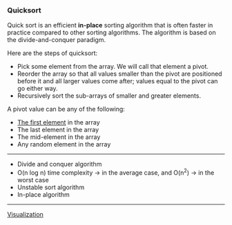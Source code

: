 ### Quicksort
Quick sort is an efficient **in-place** sorting algorithm that is often faster in practice compared to other sorting algorithms.
The algorithm is based on the divide-and-conquer paradigm.

Here are the steps of quicksort:

- Pick some element from the array. We will call that element a pivot.
- Reorder the array so that all values smaller than the pivot are positioned before it and all larger values come after; values equal to the pivot can go either way.
- Recursively sort the sub-arrays of smaller and greater elements.

A pivot value can be any of the following:

- [The first element](QuickSort.java) in the array
- The last element in the array
- The mid-element in the array
- Any random element in the array

***
- Divide and conquer algorithm
- O(n log n) time complexity -> in the average case, and O(n<sup>2</sup>) -> in the worst case
- Unstable sort algorithm
- In-place algorithm
***
[Visualization](https://cscircles.cemc.uwaterloo.ca/java_visualize/#code=public+class+Main+%7B%0A++++public+static+void+main(String%5B%5D+args)+%7B%0A++++++++int%5B%5D+intArray+%3D+%7B+20,+35,+-15,+7,+55,+1,+-22+%7D%3B%0A++++++++quickSort(intArray,+0,+intArray.length)%3B%0A++++%7D%0A%0A++++public+static+void+quickSort(int%5B%5D+input,+int+start,+int+end)+%7B%0A++++++++if+(end+-+start+%3C+2)+%7B%0A++++++++++++return%3B%0A++++++++%7D%0A%0A++++++++int+pivotIndex+%3D+partition(input,+start,+end)%3B%0A++++++++quickSort(input,+start,+pivotIndex)%3B%0A++++++++quickSort(input,+pivotIndex+%2B+1,+end)%3B%0A++++%7D%0A%0A++++public+static+int+partition(int%5B%5D+input,+int+start,+int+end)+%7B%0A++++++++int+pivot+%3D+input%5Bstart%5D%3B%0A++++++++int+i+%3D+start%3B%0A++++++++int+j+%3D+end%3B%0A%0A++++++++while+(i+%3C+j)+%7B%0A++++++++++++//+NOTE%3A+empty+loop+body%0A++++++++++++while+(i+%3C+j+%26%26+input%5B--j%5D+%3E%3D+pivot)%3B%0A++++++++++++if+(i+%3C+j)+%7B%0A++++++++++++++++input%5Bi%5D+%3D+input%5Bj%5D%3B%0A++++++++++++%7D%0A+++++++++++//+NOTE%3A+empty+loop+body%0A++++++++++++while+(i+%3C+j+%26%26+input%5B%2B%2Bi%5D+%3C%3D+pivot)%3B%0A++++++++++++if+(i+%3C+j)+%7B%0A++++++++++++++++input%5Bj%5D+%3D+input%5Bi%5D%3B%0A++++++++++++%7D%0A++++++++%7D%0A%0A++++++++input%5Bj%5D+%3D+pivot%3B%0A++++++++return+j%3B%0A++++%7D%0A%7D&mode=edit)